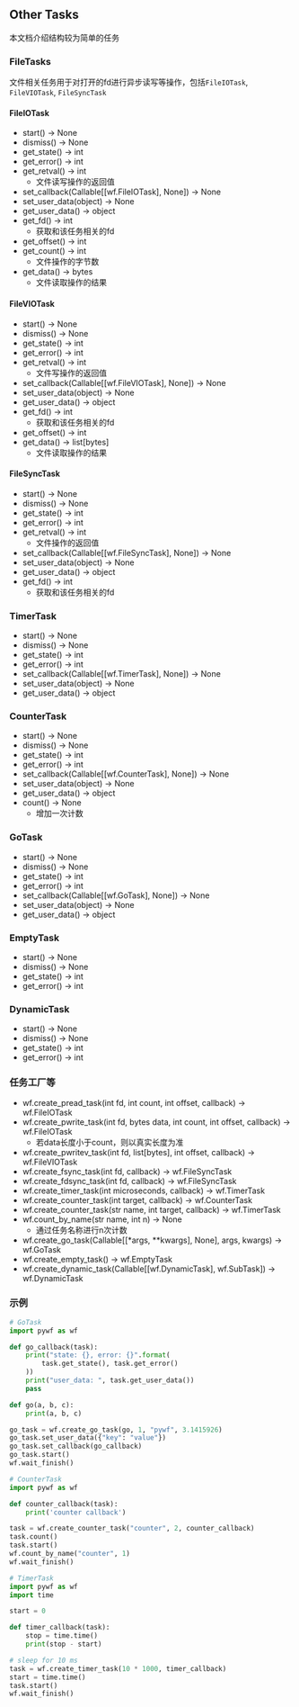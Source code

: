 ## Other Tasks
本文档介绍结构较为简单的任务

### FileTasks
文件相关任务用于对打开的fd进行异步读写等操作，包括`FileIOTask`, `FileVIOTask`, `FileSyncTask`

#### FileIOTask
- start() -> None
- dismiss() -> None
- get_state() -> int
- get_error() -> int
- get_retval() -> int
  - 文件读写操作的返回值
- set_callback(Callable[[wf.FileIOTask], None]) -> None
- set_user_data(object) -> None
- get_user_data() -> object
- get_fd() -> int
  - 获取和该任务相关的fd
- get_offset() -> int
- get_count() -> int
  - 文件操作的字节数
- get_data() -> bytes
  - 文件读取操作的结果

#### FileVIOTask
- start() -> None
- dismiss() -> None
- get_state() -> int
- get_error() -> int
- get_retval() -> int
  - 文件写操作的返回值
- set_callback(Callable[[wf.FileVIOTask], None]) -> None
- set_user_data(object) -> None
- get_user_data() -> object
- get_fd() -> int
  - 获取和该任务相关的fd
- get_offset() -> int
- get_data() -> list[bytes]
  - 文件读取操作的结果

#### FileSyncTask
- start() -> None
- dismiss() -> None
- get_state() -> int
- get_error() -> int
- get_retval() -> int
  - 文件操作的返回值
- set_callback(Callable[[wf.FileSyncTask], None]) -> None
- set_user_data(object) -> None
- get_user_data() -> object
- get_fd() -> int
  - 获取和该任务相关的fd

### TimerTask
- start() -> None
- dismiss() -> None
- get_state() -> int
- get_error() -> int
- set_callback(Callable[[wf.TimerTask], None]) -> None
- set_user_data(object) -> None
- get_user_data() -> object

### CounterTask
- start() -> None
- dismiss() -> None
- get_state() -> int
- get_error() -> int
- set_callback(Callable[[wf.CounterTask], None]) -> None
- set_user_data(object) -> None
- get_user_data() -> object
- count() -> None
  - 增加一次计数

### GoTask
- start() -> None
- dismiss() -> None
- get_state() -> int
- get_error() -> int
- set_callback(Callable[[wf.GoTask], None]) -> None
- set_user_data(object) -> None
- get_user_data() -> object

### EmptyTask
- start() -> None
- dismiss() -> None
- get_state() -> int
- get_error() -> int

### DynamicTask
- start() -> None
- dismiss() -> None
- get_state() -> int
- get_error() -> int

### 任务工厂等
- wf.create_pread_task(int fd, int count, int offset, callback) -> wf.FileIOTask
- wf.create_pwrite_task(int fd, bytes data, int count, int offset, callback) -> wf.FileIOTask
  - 若data长度小于count，则以真实长度为准
- wf.create_pwritev_task(int fd, list[bytes], int offset, callback) -> wf.FileVIOTask
- wf.create_fsync_task(int fd, callback) -> wf.FileSyncTask
- wf.create_fdsync_task(int fd, callback) -> wf.FileSyncTask
- wf.create_timer_task(int microseconds, callback) -> wf.TimerTask
- wf.create_counter_task(int target, callback) -> wf.CounterTask
- wf.create_counter_task(str name, int target, callback) -> wf.TimerTask
- wf.count_by_name(str name, int n) -> None
  - 通过任务名称进行n次计数
- wf.create_go_task(Callable[[*args, **kwargs], None], args, kwargs) -> wf.GoTask
- wf.create_empty_task() -> wf.EmptyTask
- wf.create_dynamic_task(Callable[[wf.DynamicTask], wf.SubTask]) -> wf.DynamicTask

### 示例
```py
# GoTask
import pywf as wf

def go_callback(task):
    print("state: {}, error: {}".format(
        task.get_state(), task.get_error()
    ))
    print("user_data: ", task.get_user_data())
    pass

def go(a, b, c):
    print(a, b, c)

go_task = wf.create_go_task(go, 1, "pywf", 3.1415926)
go_task.set_user_data({"key": "value"})
go_task.set_callback(go_callback)
go_task.start()
wf.wait_finish()
```

```py
# CounterTask
import pywf as wf

def counter_callback(task):
    print('counter callback')

task = wf.create_counter_task("counter", 2, counter_callback)
task.count()
task.start()
wf.count_by_name("counter", 1)
wf.wait_finish()
```

```py
# TimerTask
import pywf as wf
import time

start = 0

def timer_callback(task):
    stop = time.time()
    print(stop - start)

# sleep for 10 ms
task = wf.create_timer_task(10 * 1000, timer_callback)
start = time.time()
task.start()
wf.wait_finish()
```
